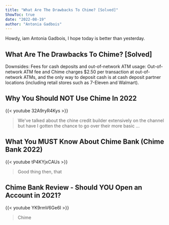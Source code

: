 ```yaml
---
title: "What Are The Drawbacks To Chime? [Solved]"
ShowToc: true 
date: "2022-08-19"
author: "Antonia Gadbois" 
---
```


Howdy, iam Antonia Gadbois, I hope today is better than yesterday.
## What Are The Drawbacks To Chime? [Solved]
Downsides: Fees for cash deposits and out-of-network ATM usage: Out-of-network ATM fee and Chime charges $2.50 per transaction at out-of-network ATMs, and the only way to deposit cash is at cash deposit partner locations (including retail stores such as 7-Eleven and Walmart).

## Why You Should NOT Use Chime In 2022
{{< youtube 32A9ryR4Kys >}}
>We've talked about the chine credit builder extensively on the channel but have I gotten the chance to go over their more basic ...

## What You MUST Know About Chime Bank (Chime Bank 2022)
{{< youtube tP4KYjxCAUs >}}
>Good thing then, that 

## Chime Bank Review - Should YOU Open an Account in 2021?
{{< youtube YK9rmV6Ge6I >}}
>Chime

